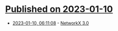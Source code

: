 # [Published on 2023-01-10](index.md)

* [2023-01-10, 06:11:08](https://news.ycombinator.com/item?id=34321135) - [NetworkX 3.0](https://networkx.org/documentation/stable/release/release_3.0.html)
